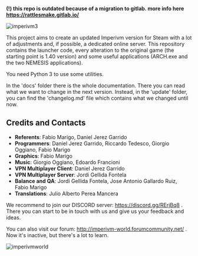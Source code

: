 **(!) this repo is outdated because of a migration to gitlab. more info here https://rattlesmake.gitlab.io/**

![imperivm3](https://i.imgur.com/K95cgIs.png)

This project aims to create an updated Imperivm version for Steam with a lot of adjustments and, if possible, a dedicated online server. This repository contains the launcher code, every alteration to the original game (the starting point is 1.40 version) and some useful applications (ARCH.exe and the two NEMESIS applications).

You need Python 3 to use some utilities.

In the 'docs' folder there is the whole documentation. There you can read what we want to change in the next version. Instead, in the 'update' folder, you can find the 'changelog.md' file which contains what we changed until now.

## Credits and Contacts

* **Referents**: Fabio Marigo, Daniel Jerez Garrido
* **Programmers**: Daniel Jerez Garrido, Riccardo Tedesco, Giorgio Oggiano, Fabio Marigo
* **Graphics**: Fabio Marigo
* **Music**: Giorgio Oggiano, Edoardo Francioni
* **VPN Multiplayer Client**: Daniel Jerez Garrido
* **VPN Multiplayer Server**: Jordi Gellida Fontela
* **Balance and QA**: Jordi Gellida Fontela, Jose Antonio Gallardo Ruiz, Fabio Marigo
* **Translations**: Julio Alberto Perea Mancera

We recommend to join our DISCORD server: https://discord.gg/RErjBq8 . There you can start to be in touch with us and give us your feedback and ideas.

You can also visit our forum: http://imperivm-world.forumcommunity.net/ . Now it's inactive, but there's a lot to learn. 

![imperivmworld](https://i.imgur.com/Jd3oXG5.jpg)
